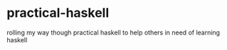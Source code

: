 # practical-haskell

rolling my way though practical haskell to help others in need of learning haskell
